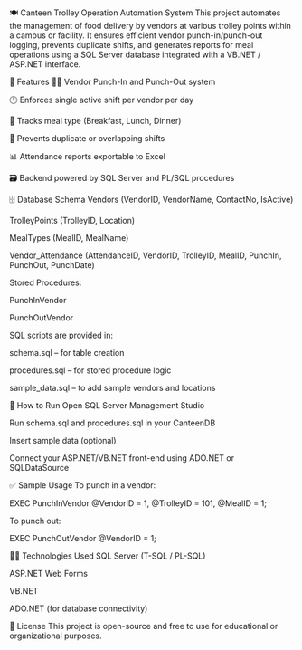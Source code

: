 🍽️ Canteen Trolley Operation Automation System
This project automates the management of food delivery by vendors at various trolley points within a campus or facility. It ensures efficient vendor punch-in/punch-out logging, prevents duplicate shifts, and generates reports for meal operations using a SQL Server database integrated with a VB.NET / ASP.NET interface.

📌 Features
🧑‍🍳 Vendor Punch-In and Punch-Out system

🕒 Enforces single active shift per vendor per day

🧾 Tracks meal type (Breakfast, Lunch, Dinner)

🚫 Prevents duplicate or overlapping shifts

📊 Attendance reports exportable to Excel

🗃️ Backend powered by SQL Server and PL/SQL procedures

🗄️ Database Schema
Vendors (VendorID, VendorName, ContactNo, IsActive)

TrolleyPoints (TrolleyID, Location)

MealTypes (MealID, MealName)

Vendor_Attendance (AttendanceID, VendorID, TrolleyID, MealID, PunchIn, PunchOut, PunchDate)

Stored Procedures:

PunchInVendor

PunchOutVendor

SQL scripts are provided in:

schema.sql – for table creation

procedures.sql – for stored procedure logic

sample_data.sql – to add sample vendors and locations

🧪 How to Run
Open SQL Server Management Studio

Run schema.sql and procedures.sql in your CanteenDB

Insert sample data (optional)

Connect your ASP.NET/VB.NET front-end using ADO.NET or SQLDataSource

✅ Sample Usage
To punch in a vendor:

EXEC PunchInVendor @VendorID = 1, @TrolleyID = 101, @MealID = 1;

To punch out:

EXEC PunchOutVendor @VendorID = 1;

👨‍💻 Technologies Used
SQL Server (T-SQL / PL-SQL)

ASP.NET Web Forms

VB.NET

ADO.NET (for database connectivity)

📄 License
This project is open-source and free to use for educational or organizational purposes.
